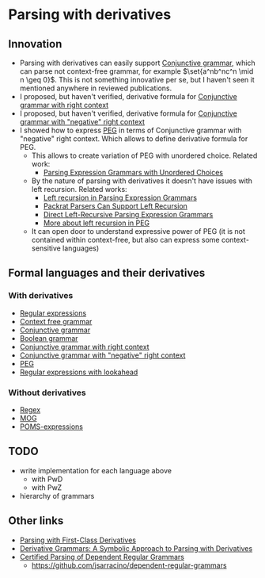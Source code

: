 # Parsing with derivatives

## Innovation

- Parsing with derivatives can easily support [Conjunctive grammar](docs/Conjunctive%20grammar.md), which can parse not context-free grammar, for example $\set{a^nb^nc^n \mid  n \geq 0}$. This is not something innovative per se, but I haven't seen it mentioned anywhere in reviewed publications.
- I proposed, but haven't verified, derivative formula for [Conjunctive grammar with right context](docs/Conjunctive%20grammar%20with%20right%20context.md)
- I proposed, but haven't verified, derivative formula for [Conjunctive grammar with "negative" right context](docs/Conjunctive%20grammar%20with%20negative%20right%20context.md)
- I showed how to express [PEG](docs/PEG.md) in terms of Conjunctive grammar with "negative" right context. Which allows to define derivative formula for PEG.
  - This allows to create variation of PEG with unordered choice. Related work:
    - [Parsing Expression Grammars with Unordered Choices](https://www.jstage.jst.go.jp/article/ipsjjip/25/0/25_975/_pdf)
  - By the nature of parsing with derivatives it doesn't have issues with left recursion. Related works:
    - [Left recursion in Parsing Expression Grammars](https://www.sciencedirect.com/science/article/pii/S0167642314000288)
    - [Packrat Parsers Can Support Left Recursion](https://web.cs.ucla.edu/~todd/research/pepm08.pdf)
    - [Direct Left-Recursive Parsing Expression Grammars](https://tratt.net/laurie/research/pubs/html/tratt__direct_left_recursive_parsing_expression_grammars/)
    - [More about left recursion in PEG](https://ceur-ws.org/Vol-2240/paper9.pdf)
  - It can open door to understand expressive power of PEG (it is not contained within context-free, but also can express some context-sensitive languages)

## Formal languages and their derivatives

### With derivatives

- [Regular expressions](docs/Regular%20expressions.md)
- [Context free grammar](docs/Context%20free%20grammar.md)
- [Conjunctive grammar](docs/Conjunctive%20grammar.md)
- [Boolean grammar](docs/Boolean%20grammar.md)
- [Conjunctive grammar with right context](docs/Conjunctive%20grammar%20with%20right%20context.md)
- [Conjunctive grammar with "negative" right context](docs/Conjunctive%20grammar%20with%20negative%20right%20context.md)
- [PEG](docs/PEG.md)
- [Regular expressions with lookahead](docs/Regular%20expressions%20with%20lookahead.md)

### Without derivatives

- [Regex](docs/Regex.md)
- [MOG](docs/MOG.md)
- [POMS-expressions](docs/POMS.md)

## TODO

- write implementation for each language above
  - with PwD
  - with PwZ
- hierarchy of grammars

## Other links

- [Parsing with First-Class Derivatives](https://raw.githubusercontent.com/b-studios/fcd/master/paper.pdf)
- [Derivative Grammars: A Symbolic Approach to Parsing with Derivatives](https://dl.acm.org/doi/pdf/10.1145/3360553)
- [Certified Parsing of Dependent Regular Grammars](https://goto.ucsd.edu/~john/files/depgrammars.pdf)
  - https://github.com/jsarracino/dependent-regular-grammars
